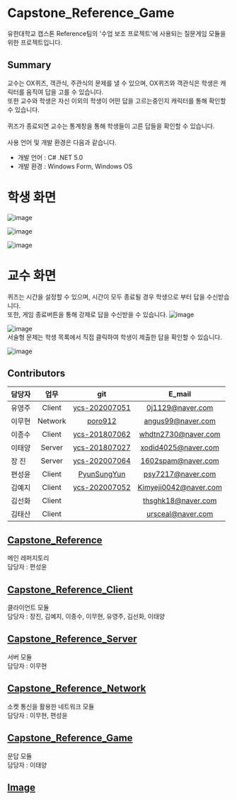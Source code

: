 # Capstone_Reference_Game
유한대학교 캡스톤 Reference팀의 '수업 보조 프로젝트'에 사용되는 질문게임 모듈을 위한 프로젝트입니다.<br>

## Summary
교수는 OX퀴즈, 객관식, 주관식의 문제를 낼 수 있으며, OX퀴즈와 객관식은 학생은 캐릭터를 움직여 답을 고를 수 있습니다.<br>
또한 교수와 학생은 자신 이외의 학생이 어떤 답을 고르는중인지 캐릭터를 통해 확인할 수 있습니다. <br>
<br>
퀴즈가 종료되면 교수는 통계창을 통해 학생들이 고른 답들을 확인할 수 있습니다.
<br><br>
사용 언어 및 개발 환경은 다음과 같습니다.

* 개발 언어 : C# .NET 5.0
* 개발 환경 : Windows Form, Windows OS

# 학생 화면
![image](https://user-images.githubusercontent.com/80028960/206932426-6cd598b3-603b-4fcb-9622-93deca2db1ff.png)

![image](https://user-images.githubusercontent.com/80028960/206932419-d4b9d446-9f08-436f-8688-1e45b184d078.png)

![image](https://user-images.githubusercontent.com/80028960/206932410-63d1867a-7cf9-4ade-8f12-f1cdb2def9bb.png)

# 교수 화면
퀴즈는 시간을 설정할 수 있으며, 시간이 모두 종료될 경우 학생으로 부터 답을 수신받습니다.<br>
또한, 게임 종료버튼을 통해 강제로 답을 수신받을 수 있습니다.
![image](https://user-images.githubusercontent.com/80028960/206932471-90641d48-bc8a-4d9a-8297-43043acb9e11.png)

![image](https://user-images.githubusercontent.com/80028960/206932477-ce680374-563b-4993-9e09-a5b5740db00c.png)
<br>
서술형 문제는 학생 목록에서 직접 클릭하여 학생이 제출한 답을 확인할 수 있습니다.

![image](https://user-images.githubusercontent.com/80028960/206932479-10ceb7e0-2285-4df9-859b-1579ac024672.png)

## Contributors
| 담당자 | 업무 | git| E_mail |
| :--- | :---: | :---: | :---: |
| 유영주 | Client | [ycs-202007051](https://github.com/ycs-202007051) | 0j1129@naver.com |
| 이무현 | Network | [poro912](https://github.com/poro912) | angus99@naver.com |
| 이종수 | Client | [ycs-201807062](https://github.com/ycs-201807062) | whdtn2730@naver.com |
| 이태양 | Server | [ycs-201807027](https://github.com/ycs-201807027) | xodid4025@naver.com |
| 장 진 | Server | [ycs-202007064](https://github.com/ycs-202007064) | 1602spam@naver.com |
| 편성윤 | Client | [PyunSungYun](https://github.com/PyunSungYun) | psy7217@naver.com |
| 김예지 | Client | [ycs-202007052](https://github.com/ycs-202007052) | Kimyeji0042@naver.com |
| 김선화 | Client | [](https://github.com/) | thsghk18@naver.com |
| 김태산 | Client | [](https://github.com/) | ursceal@naver.com |

## [Capstone_Reference](https://github.com/PyunSungYun/Capstone_Reference)
메인 레퍼지토리 <br>
담당자 : 편성윤 </br>

## [Capstone_Reference_Client](https://github.com/1602spam/Capstone_Reference_Client)
클라이언트 모듈 </br>
담당자 : 장진, 김예지, 이종수, 이무현, 유영주, 김선화, 이태양 </br>

## [Capstone_Reference_Server](https://github.com/ycs-201807062/Capstone_Reference_Server)
서버 모듈<br>
담당자 : 이무현 </br>

## [Capstone_Reference_Network](https://github.com/poro912/Capstone_Reference_Network)
소켓 통신을 활용한 네트워크 모듈 <br>
담당자 : 이무현, 편성윤 </br>

## [Capstone_Reference_Game](https://github.com/ycs-201807027/Capstone_Reference_Game)
문답 모듈 <br>
담당자 : 이태양 </br>

## [Image](https://github.com/PyunSungYun/Capstone_Reference_main/tree/main/image)

